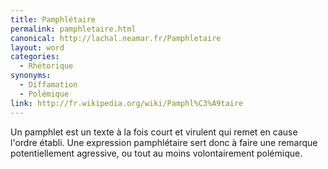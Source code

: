 ```yaml
---
title: Pamphlétaire
permalink: pamphletaire.html
canonical: http://lachal.neamar.fr/Pamphletaire
layout: word
categories:
  - Rhétorique
synonyms:
  - Diffamation
  - Polémique
link: http://fr.wikipedia.org/wiki/Pamphl%C3%A9taire
---
```


Un pamphlet est un texte à la fois court et virulent qui remet en cause l'ordre établi.
Une expression pamphlétaire sert donc à faire une remarque potentiellement agressive, ou tout au moins volontairement polémique.

